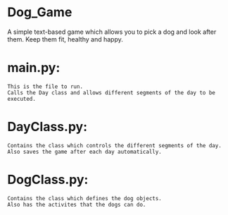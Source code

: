 # Dog_Game
A simple text-based game which allows you to pick a dog and look after them. Keep them fit, healthy and happy.

# main.py:
    This is the file to run.
    Calls the Day class and allows different segments of the day to be executed.

# DayClass.py:
    Contains the class which controls the different segments of the day.
    Also saves the game after each day automatically.

# DogClass.py:
    Contains the class which defines the dog objects.
    Also has the activites that the dogs can do.